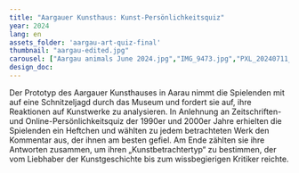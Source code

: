 ```yaml
---
title: "Aargauer Kunsthaus: Kunst-Persönlichkeitsquiz"
year: 2024
lang: en
assets_folder: 'aargau-art-quiz-final'
thumbnail: "aargau-edited.jpg"
carousel: ["Aargau animals June 2024.jpg","IMG_9473.jpg","PXL_20240711_143404064.jpg","PXL_20240711_143708352.jpg","PXL_20240711_145247086.jpg","WhatsApp Image 2024-07-12 at 10.10.24 (3).jpeg","637892928-pxl_20240711_141144235.jpg","WhatsApp Image 2024-07-12 at 10.10.24 (7).jpeg"]
design_doc: 
---
```


Der Prototyp des Aargauer Kunsthauses in Aarau nimmt die Spielenden mit auf eine Schnitzeljagd durch das Museum und fordert sie auf, ihre Reaktionen auf Kunstwerke zu analysieren. In Anlehnung an Zeitschriften- und Online-Persönlichkeitsquiz der 1990er und 2000er Jahre erhielten die Spielenden ein Heftchen und wählten zu jedem betrachteten Werk den Kommentar aus, der ihnen am besten gefiel. Am Ende zählten sie ihre Antworten zusammen, um ihren „Kunstbetrachtertyp“ zu bestimmen, der vom Liebhaber der Kunstgeschichte bis zum wissbegierigen Kritiker reichte.
